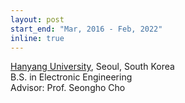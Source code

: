 ```yaml
---
layout: post
start_end: "Mar, 2016 - Feb, 2022"
inline: true
---
```


[Hanyang University](https://www.hanyang.ac.kr/), Seoul, South Korea \
B.S. in  Electronic Engineering \
Advisor: Prof. Seongho Cho